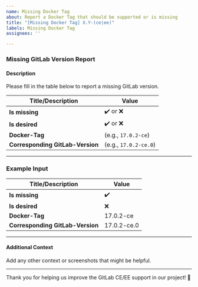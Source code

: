 ```yaml
---
name: Missing Docker Tag
about: Report a Docker Tag that should be supported or is missing
title: "[Missing Docker Tag] X.Y-(ce|ee)"
labels: Missing Docker Tag
assignees: ''

---
```


### Missing GitLab Version Report

#### Description

Please fill in the table below to report a missing GitLab version.

| Title/Description                | Value                     |
|----------------------------------|---------------------------|
| **Is missing**                   | :heavy_check_mark: or :x: |
| **Is desired**                   | :heavy_check_mark: or :x: |
| **Docker-Tag**                   | (e.g., `17.0.2-ce`)       |
| **Corresponding GitLab-Version** | (e.g., `17.0.2-ce.0`)     |

---

### Example Input

| Title/Description                | Value              |
|----------------------------------|--------------------|
| **Is missing**                   | :heavy_check_mark: |
| **Is desired**                   | :x:                |
| **Docker-Tag**                   | 17.0.2-ce          |
| **Corresponding GitLab-Version** | 17.0.2-ce.0        |

---

#### Additional Context

Add any other context or screenshots that might be helpful.

---

Thank you for helping us improve the GitLab CE/EE support in our project! 🙌
